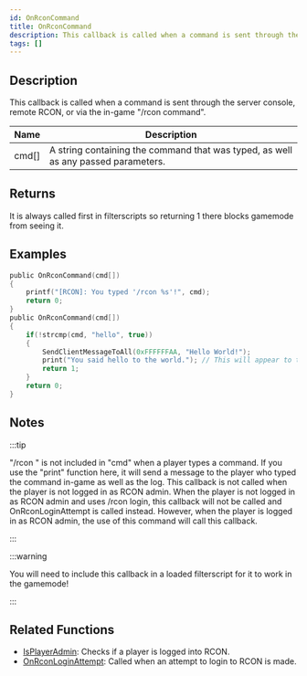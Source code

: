 ```yaml
---
id: OnRconCommand
title: OnRconCommand
description: This callback is called when a command is sent through the server console, remote RCON, or via the in-game "/rcon command".
tags: []
---
```


## Description

This callback is called when a command is sent through the server console, remote RCON, or via the in-game "/rcon command".

| Name  | Description                                                                       |
| ----- | --------------------------------------------------------------------------------- |
| cmd[] | A string containing the command that was typed, as well as any passed parameters. |

## Returns

It is always called first in filterscripts so returning 1 there blocks gamemode from seeing it.

## Examples

```c
public OnRconCommand(cmd[])
{
    printf("[RCON]: You typed '/rcon %s'!", cmd);
    return 0;
}
public OnRconCommand(cmd[])
{
    if(!strcmp(cmd, "hello", true))
    {
        SendClientMessageToAll(0xFFFFFFAA, "Hello World!");
        print("You said hello to the world."); // This will appear to the player who typed the rcon command in the chat in white
        return 1;
    }
    return 0;
}
```

## Notes

:::tip

"/rcon " is not included in "cmd" when a player types a command.
If you use the "print" function here, it will send a message to the player who typed the command in-game as well as the log.
This callback is not called when the player is not logged in as RCON admin.
When the player is not logged in as RCON admin and uses /rcon login, this callback will not be called and OnRconLoginAttempt is called instead. However, when the player is logged in as RCON admin, the use of this command will call this callback.

:::

:::warning

You will need to include this callback in a loaded filterscript for it to work in the gamemode!

:::

## Related Functions

- [IsPlayerAdmin](../functions/IsPlayerAdmin.md): Checks if a player is logged into RCON.
- [OnRconLoginAttempt](../callbacks/OnRconLoginAttempt.md): Called when an attempt to login to RCON is made.
